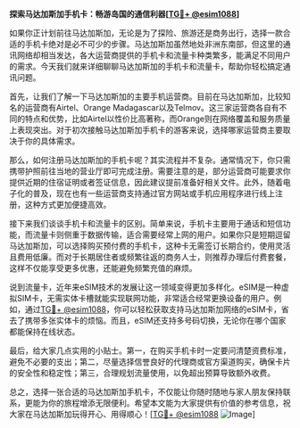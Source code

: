 **探索马达加斯加手机卡：畅游岛国的通信利器[[TG💪+ @esim1088](https://t.me/s/esim1088)]**

如果你正计划前往马达加斯加，无论是为了探险、旅游还是商务出行，选择一款合适的手机卡绝对是必不可少的步骤。马达加斯加虽然地处非洲东南部，但这里的通讯网络却相当发达，各大运营商提供的手机卡和流量卡种类繁多，能满足不同用户的需求。今天我们就来详细聊聊马达加斯加的手机卡和流量卡，帮助你轻松搞定通讯问题。

首先，让我们了解一下马达加斯加的主要手机运营商。目前在马达加斯加，比较知名的运营商有Airtel、Orange Madagascar以及Telmov。这三家运营商各自有不同的特点和优势，比如Airtel以性价比高著称，而Orange则在网络覆盖和服务质量上表现突出。对于初次接触马达加斯加手机卡的游客来说，选择哪家运营商主要取决于你的具体需求。

那么，如何注册马达加斯加的手机卡呢？其实流程并不复杂。通常情况下，你只需携带护照前往当地的营业厅即可完成注册。需要注意的是，部分运营商可能要求你提供近期的住宿证明或者签证信息，因此建议提前准备好相关文件。此外，随着电子化的普及，现在也有一些运营商支持通过官方网站或手机应用程序进行线上注册，这种方式更加便捷高效。

接下来我们谈谈手机卡和流量卡的区别。简单来说，手机卡主要用于通话和短信功能，而流量卡则侧重于数据传输，适合需要经常上网的用户。如果你只是短期逗留马达加斯加，可以选择购买预付费的手机卡，这种卡无需签订长期合约，使用灵活且费用低廉。而对于长期居住者或频繁往返的商务人士，则推荐办理后付费套餐，这样不仅能享受更多优惠，还能避免频繁充值的麻烦。

说到流量卡，近年来eSIM技术的发展让这一领域变得更加多样化。eSIM是一种虚拟SIM卡，无需实体卡槽就能实现联网功能，非常适合经常更换设备的用户。例如，通过[TG💪+ @esim1088](https://t.me/s/esim1088)，你可以轻松获取支持马达加斯加网络的eSIM卡，省去了携带多张实体卡的烦恼。而且，eSIM还支持多号码切换，无论你在哪个国家都能保持在线状态。

最后，给大家几点实用的小贴士。第一，在购买手机卡时一定要问清楚资费标准，避免不必要的支出；第二，尽量选择信誉良好的代理商或官方渠道购买，确保卡片的安全性和稳定性；第三，合理规划流量使用，以免超出预算导致额外收费。

总之，选择一张合适的马达加斯加手机卡，不仅能让你随时随地与家人朋友保持联系，更能为你的旅程增添无限便利。希望本文能为大家提供有价值的参考信息，祝大家在马达加斯加玩得开心、用得顺心！[[TG💪+ @esim1088](https://t.me/s/esim1088) ![Image](https://i.postimg.cc/4NQfJmqS/Snipaste-2025-05-13-00-14-12.png)]